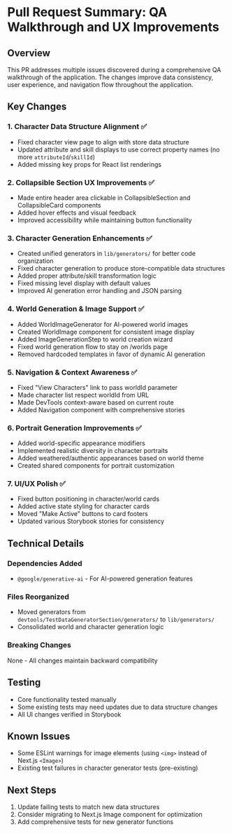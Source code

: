 # Pull Request Summary: QA Walkthrough and UX Improvements

## Overview
This PR addresses multiple issues discovered during a comprehensive QA walkthrough of the application. The changes improve data consistency, user experience, and navigation flow throughout the application.

## Key Changes

### 1. **Character Data Structure Alignment** ✅
- Fixed character view page to align with store data structure
- Updated attribute and skill displays to use correct property names (no more `attributeId`/`skillId`)
- Added missing key props for React list renderings

### 2. **Collapsible Section UX Improvements** ✅
- Made entire header area clickable in CollapsibleSection and CollapsibleCard components
- Added hover effects and visual feedback
- Improved accessibility while maintaining button functionality

### 3. **Character Generation Enhancements** ✅
- Created unified generators in `lib/generators/` for better code organization
- Fixed character generation to produce store-compatible data structures
- Added proper attribute/skill transformation logic
- Fixed missing level display with default values
- Improved AI generation error handling and JSON parsing

### 4. **World Generation & Image Support** ✅
- Added WorldImageGenerator for AI-powered world images
- Created WorldImage component for consistent image display
- Added ImageGenerationStep to world creation wizard
- Fixed world generation flow to stay on /worlds page
- Removed hardcoded templates in favor of dynamic AI generation

### 5. **Navigation & Context Awareness** ✅
- Fixed "View Characters" link to pass worldId parameter
- Made character list respect worldId from URL
- Made DevTools context-aware based on current route
- Added Navigation component with comprehensive stories

### 6. **Portrait Generation Improvements** ✅
- Added world-specific appearance modifiers
- Implemented realistic diversity in character portraits
- Added weathered/authentic appearances based on world theme
- Created shared components for portrait customization

### 7. **UI/UX Polish** ✅
- Fixed button positioning in character/world cards
- Added active state styling for character cards
- Moved "Make Active" buttons to card footers
- Updated various Storybook stories for consistency

## Technical Details

### Dependencies Added
- `@google/generative-ai` - For AI-powered generation features

### Files Reorganized
- Moved generators from `devtools/TestDataGeneratorSection/generators/` to `lib/generators/`
- Consolidated world and character generation logic

### Breaking Changes
None - All changes maintain backward compatibility

## Testing
- Core functionality tested manually
- Some existing tests may need updates due to data structure changes
- All UI changes verified in Storybook

## Known Issues
- Some ESLint warnings for image elements (using `<img>` instead of Next.js `<Image>`)
- Existing test failures in character generator tests (pre-existing)

## Next Steps
1. Update failing tests to match new data structures
2. Consider migrating to Next.js Image component for optimization
3. Add comprehensive tests for new generator functions